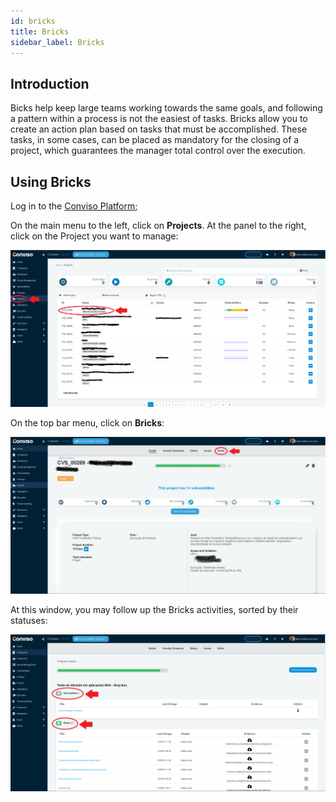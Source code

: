 ```yaml
---
id: bricks
title: Bricks
sidebar_label: Bricks
---
```


## Introduction

Bicks help keep large teams working towards the same goals, and following a pattern within a process is not the easiest of tasks. Bricks allow you to create an action plan based on tasks that must be accomplished. These tasks, in some cases, can be placed as mandatory for the closing of a project, which guarantees the manager total control over the execution.

## Using Bricks

Log in to the [Conviso Platform](https://app.convisoappsec.com);

On the main menu to the left, click on **Projects**. At the panel to the right, click on the Project you want to manage:

<div style={{textAlign: 'center'}}>

![img](../../static/img/bricks-img1.png)

</div>

On the top bar menu, click on **Bricks**:

<div style={{textAlign: 'center'}}>

![img](../../static/img/bricks-img2.png)

</div>

At this window, you may follow up the Bricks activities, sorted by their statuses:

<div style={{textAlign: 'center'}}>

![img](../../static/img/bricks-img3.png)

</div>